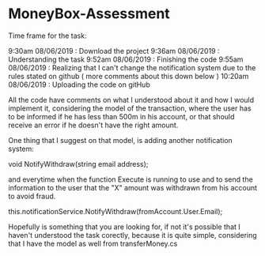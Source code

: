 # MoneyBox-Assessment
Time frame for the task:

9:30am 08/06/2019 : Download the project 9:36am 08/06/2019 : Understanding the task 9:52am 08/06/2019 : Finishing the code 9:55am 08/06/2019 : Realizing that I can't change the notification system due to the rules stated on github ( more comments about this down below ) 10:20am 08/06/2019 : Uploading the code on gitHub

All the code have comments on what I understood about it and how I would implement it, considering the model of the transaction, where the user has to be informed if he has less than 500m in his account, or that should receive an error if he doesn't have the right amount.

One thing that I suggest on that model, is adding another notification system:

void NotifyWithdraw(string email address);

and everytime when the function Execute is running to use and to send the information to the user that the "X" amount was withdrawn from his account to avoid fraud.

this.notificationService.NotifyWithdraw(fromAccount.User.Email);

Hopefully is something that you are looking for, if not it's possible that I haven't understood the task corectly, because it is quite simple, considering that I have the model as well from transferMoney.cs
